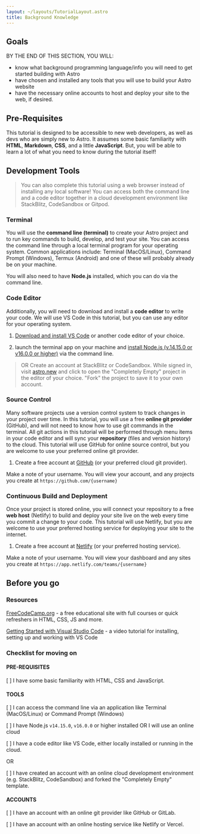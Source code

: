 ```yaml
---
layout: ~/layouts/TutorialLayout.astro
title: Background Knowledge
---
```


## Goals

BY THE END OF THIS SECTION, YOU WILL:
- know what background programming language/info you will need to get started building with Astro
- have chosen and installed any tools that you will use to build your Astro website
- have the necessary online accounts to host and deploy your site to the web, if desired.

## Pre-Requisites

This tutorial is designed to be accessible to new web developers, as well as devs who are simply new to Astro. It assumes some basic familiarity with **HTML**, **Markdown**, **CSS**, and a little **JavaScript**. But, you will be able to learn a lot of what you need to know during the tutorial itself!

## Development Tools

>You can also complete this tutorial using a web browser instead of installing any local software! You can access both the command line and a code editor together in a cloud development environment like StackBlitz, CodeSandbox or Gitpod.

### Terminal

You will use the **command line (terminal)** to create your Astro project and to run key commands to build, develop, and test your site. You can access the command line through a local terminal program for your operating system. Common applications include: Terminal (MacOS/Linux), Command Prompt (Windows), Termux (Android) and one of these will probably already be on your machine. 

You will also need to have **Node.js** installed, which you can do via the command line. 

### Code Editor

Additionally, you will need to download and install a **code editor** to write your code. We will use VS Code in this tutorial, but you can use any editor for your operating system.

1. [Download and install VS Code](https://code.visualstudio.com/#alt-downloads) or another code editor of your choice. 

2. launch the terminal app on your machine and [install Node.js (v.14.15.0 or v16.0.0 or higher)](docs.npmjs.com/downloading-and-installing-node-js-and-npm) via the command line.

> OR Create an account at StackBlitz or CodeSandbox. While signed in, visit [astro.new](https://astro.new) and click to open the "Completely Empty" project in the editor of your choice.  "Fork" the project to save it to your own account.

### Source Control

Many software projects use a version control system to track changes in your project over time. In this tutorial, you will use a free **online git provider** (GitHub), and will not need to know how to use git commands in the terminal. All git actions in this tutorial will be performed through menu items in your code editor and will sync your **repository** (files and version history) to the cloud. This tutorial will use GitHub for online source control, but you are welcome to use your preferred online git provider.

1. Create a free account at [GitHub](https://github.com) (or your preferred cloud git provider).

Make a note of your username. You will view your account, and any projects you create at `https://github.com/{username}`

### Continuous Build and Deployment
Once your project is stored online, you will connect your repository to a free **web host** (Netlify) to build and deploy your site live on the web every time you commit a change to your code. This tutorial will use Netlify, but you are welcome to use your preferred hosting service for deploying your site to the internet.

1. Create a free account at [Netlify](https://netlify.com) (or your preferred hosting service).

Make a note of your username. You will view your dashboard and any sites you create at `https://app.netlify.com/teams/{username}`

## Before you go

### Resources
[FreeCodeCamp.org](https://freecodecamp.org) - a free educational site with full courses or quick refreshers in HTML, CSS, JS and more.

[Getting Started with Visual Studio Code](https://code.visualstudio.com/docs/introvideos/basics) - a video tutorial for installing, setting up and working with VS Code


### Checklist for moving on

#### PRE-REQUISITES
[ ] I have some basic familiarity with HTML, CSS and JavaScript.

#### TOOLS
[ ] I can access the command line via an application like Terminal (MacOS/Linux) or Command Prompt (Windows)

[ ] I have Node.js `v14.15.0`, `v16.0.0` or higher installed OR I will use an online cloud

[ ] I have a code editor like VS Code, either locally installed or running in the cloud.

OR 

[ ] I have created an account with an online cloud development environment (e.g. StackBlitz, CodeSandbox) and forked the "Completely Empty" template.

#### ACCOUNTS
[ ] I have an account with an online git provider like GitHub or GitLab.

[ ] I have an account with an online hosting service like Netlify or Vercel.